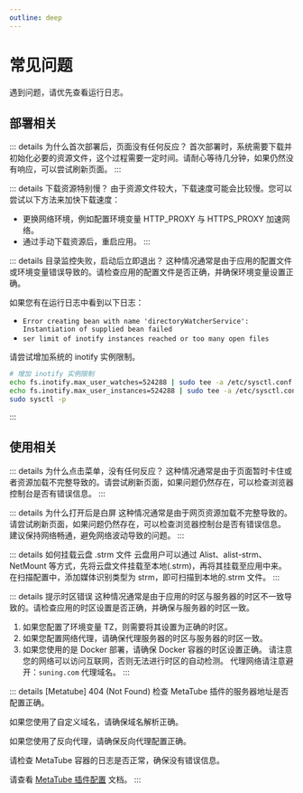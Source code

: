 ```yaml
---
outline: deep
---
```


# 常见问题

遇到问题，请优先查看运行日志。

## 部署相关

::: details 为什么首次部署后，页面没有任何反应？
首次部署时，系统需要下载并初始化必要的资源文件，这个过程需要一定时间。请耐心等待几分钟，如果仍然没有响应，可以尝试刷新页面。
:::

::: details 下载资源特别慢？
由于资源文件较大，下载速度可能会比较慢。您可以尝试以下方法来加快下载速度：
- 更换网络环境，例如配置环境变量 HTTP_PROXY 与 HTTPS_PROXY 加速网络。
- 通过手动下载资源后，重启应用。
:::

::: details 目录监控失败，启动后立即退出？
这种情况通常是由于应用的配置文件或环境变量错误导致的。请检查应用的配置文件是否正确，并确保环境变量设置正确。

如果您有在运行日志中看到以下日志：
+ `Error creating bean with name 'directoryWatcherService': Instantiation of supplied bean failed`
+ `ser limit of inotify instances reached or too many open files`

请尝试增加系统的 inotify 实例限制。
```bash
# 增加 inotify 实例限制
echo fs.inotify.max_user_watches=524288 | sudo tee -a /etc/sysctl.conf
echo fs.inotify.max_user_instances=524288 | sudo tee -a /etc/sysctl.conf
sudo sysctl -p
```


:::

## 使用相关

::: details 为什么点击菜单，没有任何反应？
这种情况通常是由于页面暂时卡住或者资源加载不完整导致的。请尝试刷新页面，如果问题仍然存在，可以检查浏览器控制台是否有错误信息。
:::

::: details 为什么打开后是白屏
这种情况通常是由于网页资源加载不完整导致的。请尝试刷新页面，如果问题仍然存在，可以检查浏览器控制台是否有错误信息。
建议保持网络畅通，避免网络波动导致的问题。
:::

::: details 如何挂载云盘 .strm 文件
云盘用户可以通过 Alist、alist-strm、NetMount 等方式，先将云盘文件挂载至本地(.strm)，再将其挂载至应用中来。
在扫描配置中，添加媒体识别类型为 strm，即可扫描到本地的.strm 文件。
:::

::: details 提示时区错误
这种情况通常是由于应用的时区与服务器的时区不一致导致的。请检查应用的时区设置是否正确，并确保与服务器的时区一致。
1. 如果您配置了环境变量 TZ，则需要将其设置为正确的时区。
2. 如果您配置网络代理，请确保代理服务器的时区与服务器的时区一致。
3. 如果您使用的是 Docker 部署，请确保 Docker 容器的时区设置正确。
请注意您的网络可以访问互联网，否则无法进行时区的自动检测。
代理网络请注意避开：`suning.com` 代理域名。
:::


::: details [Metatube] 404 (Not Found)
检查 MetaTube 插件的服务器地址是否配置正确。

如果您使用了自定义域名，请确保域名解析正确。

如果您使用了反向代理，请确保反向代理配置正确。

请检查 MetaTube 容器的日志是否正常，确保没有错误信息。

请查看 [MetaTube 插件配置](/guide/usage/integration/MetaTube) 文档。
:::
